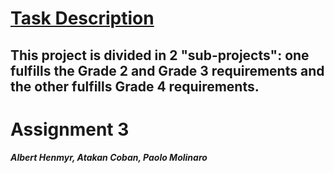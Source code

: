 # [Task Description](https://coursepress.lnu.se/courses/object-oriented-analysis-and-design/03-assignments/03-assignment_3)

## This project is divided in 2 "sub-projects": one fulfills the Grade 2 and Grade 3 requirements and the other fulfills Grade 4 requirements.

# Assignment 3
##### Albert Henmyr, Atakan Coban, Paolo Molinaro 
